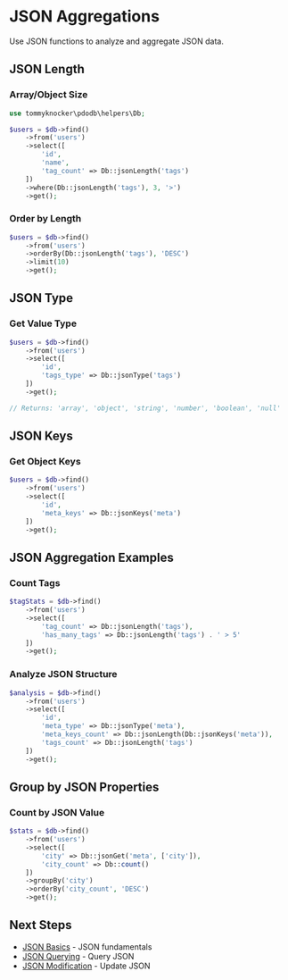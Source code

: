 # JSON Aggregations

Use JSON functions to analyze and aggregate JSON data.

## JSON Length

### Array/Object Size

```php
use tommyknocker\pdodb\helpers\Db;

$users = $db->find()
    ->from('users')
    ->select([
        'id',
        'name',
        'tag_count' => Db::jsonLength('tags')
    ])
    ->where(Db::jsonLength('tags'), 3, '>')
    ->get();
```

### Order by Length

```php
$users = $db->find()
    ->from('users')
    ->orderBy(Db::jsonLength('tags'), 'DESC')
    ->limit(10)
    ->get();
```

## JSON Type

### Get Value Type

```php
$users = $db->find()
    ->from('users')
    ->select([
        'id',
        'tags_type' => Db::jsonType('tags')
    ])
    ->get();

// Returns: 'array', 'object', 'string', 'number', 'boolean', 'null'
```

## JSON Keys

### Get Object Keys

```php
$users = $db->find()
    ->from('users')
    ->select([
        'id',
        'meta_keys' => Db::jsonKeys('meta')
    ])
    ->get();
```

## JSON Aggregation Examples

### Count Tags

```php
$tagStats = $db->find()
    ->from('users')
    ->select([
        'tag_count' => Db::jsonLength('tags'),
        'has_many_tags' => Db::jsonLength('tags') . ' > 5'
    ])
    ->get();
```

### Analyze JSON Structure

```php
$analysis = $db->find()
    ->from('users')
    ->select([
        'id',
        'meta_type' => Db::jsonType('meta'),
        'meta_keys_count' => Db::jsonLength(Db::jsonKeys('meta')),
        'tags_count' => Db::jsonLength('tags')
    ])
    ->get();
```

## Group by JSON Properties

### Count by JSON Value

```php
$stats = $db->find()
    ->from('users')
    ->select([
        'city' => Db::jsonGet('meta', ['city']),
        'city_count' => Db::count()
    ])
    ->groupBy('city')
    ->orderBy('city_count', 'DESC')
    ->get();
```

## Next Steps

- [JSON Basics](json-basics.md) - JSON fundamentals
- [JSON Querying](json-querying.md) - Query JSON
- [JSON Modification](json-modification.md) - Update JSON

